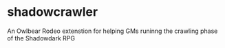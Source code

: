 # shadowcrawler
An Owlbear Rodeo extenstion for helping GMs runinng the crawling phase of the Shadowdark RPG
